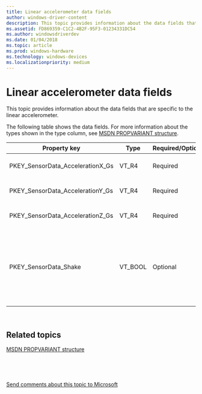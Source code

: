 ```yaml
---
title: Linear accelerometer data fields
author: windows-driver-content
description: This topic provides information about the data fields that are specific to the linear accelerometer.
ms.assetid: FD869359-C1C2-4B2F-95F3-01234331DC54
ms.author: windowsdriverdev
ms.date: 01/04/2018
ms.topic: article
ms.prod: windows-hardware
ms.technology: windows-devices
ms.localizationpriority: medium
---
```


#  Linear accelerometer data fields

This topic provides information about the data fields that are specific to the linear accelerometer.

The following table shows the data fields. For more information about the types shown in the type column, see [MSDN PROPVARIANT structure](http://go.microsoft.com/fwlink/p/?linkid=313395).

|Property key|Type|Required/Optional|Description|
|--|--|--|--|
|PKEY_SensorData_AccelerationX_Gs|VT_R4|Required|The x-axis acceleration in g’s.|
|PKEY_SensorData_AccelerationY_Gs|VT_R4|Required|The y-axis acceleration in g’s.|
|PKEY_SensorData_AccelerationZ_Gs|VT_R4|Required|The z-axis acceleration in g’s.|
|PKEY_SensorData_Shake|VT_BOOL|Optional|An indication that a shake has been detected by the linear accelerometer. This must be true if the data field is sent up.|

 

## Related topics


[MSDN PROPVARIANT structure](http://go.microsoft.com/fwlink/p/?linkid=313395)

 

 

[Send comments about this topic to Microsoft](mailto:wsddocfb@microsoft.com?subject=Documentation%20feedback%20%5Bsensors\sensors%5D:%20%20Linear%20Accelerometer%20data%20fields%20%20RELEASE:%20%2811/18/2017%29&body=%0A%0APRIVACY%20STATEMENT%0A%0AWe%20use%20your%20feedback%20to%20improve%20the%20documentation.%20We%20don't%20use%20your%20email%20address%20for%20any%20other%20purpose,%20and%20we'll%20remove%20your%20email%20address%20from%20our%20system%20after%20the%20issue%20that%20you're%20reporting%20is%20fixed.%20While%20we're%20working%20to%20fix%20this%20issue,%20we%20might%20send%20you%20an%20email%20message%20to%20ask%20for%20more%20info.%20Later,%20we%20might%20also%20send%20you%20an%20email%20message%20to%20let%20you%20know%20that%20we've%20addressed%20your%20feedback.%0A%0AFor%20more%20info%20about%20Microsoft's%20privacy%20policy,%20see%20http://privacy.microsoft.com/default.aspx. "Send comments about this topic to Microsoft")





